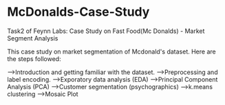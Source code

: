 # McDonalds-Case-Study
Task2 of Feynn Labs: Case Study on Fast Food(Mc Donalds) - Market Segment Analysis

This case study on market segmentation of Mcdonald's dataset. Here are the steps followed:

-->Introduction and getting familiar with the dataset.
-->Preprocessing and label encoding.
-->Exporatory data analysis (EDA)
-->Principal Component Analysis (PCA)
-->Customer segmentation (psychographics)
-->k.means clustering
-->Mosaic Plot
